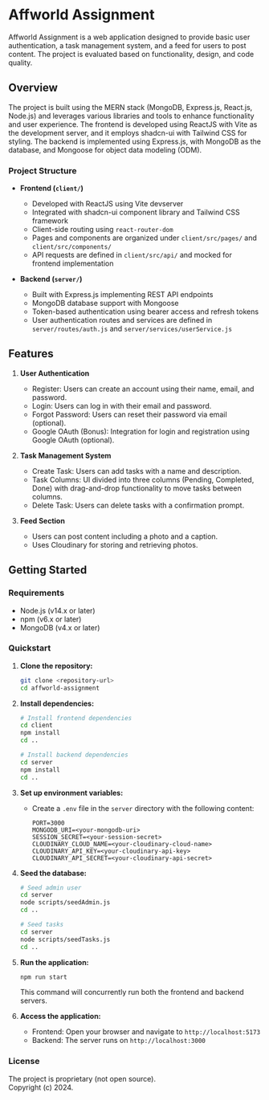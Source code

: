 # Affworld Assignment

Affworld Assignment is a web application designed to provide basic user authentication, a task management system, and a feed for users to post content. The project is evaluated based on functionality, design, and code quality.

## Overview

The project is built using the MERN stack (MongoDB, Express.js, React.js, Node.js) and leverages various libraries and tools to enhance functionality and user experience. The frontend is developed using ReactJS with Vite as the development server, and it employs shadcn-ui with Tailwind CSS for styling. The backend is implemented using Express.js, with MongoDB as the database, and Mongoose for object data modeling (ODM).

### Project Structure

- **Frontend (`client/`)**
  - Developed with ReactJS using Vite devserver
  - Integrated with shadcn-ui component library and Tailwind CSS framework
  - Client-side routing using `react-router-dom`
  - Pages and components are organized under `client/src/pages/` and `client/src/components/`
  - API requests are defined in `client/src/api/` and mocked for frontend implementation

- **Backend (`server/`)**
  - Built with Express.js implementing REST API endpoints
  - MongoDB database support with Mongoose
  - Token-based authentication using bearer access and refresh tokens
  - User authentication routes and services are defined in `server/routes/auth.js` and `server/services/userService.js`

## Features

1. **User Authentication**
   - Register: Users can create an account using their name, email, and password.
   - Login: Users can log in with their email and password.
   - Forgot Password: Users can reset their password via email (optional).
   - Google OAuth (Bonus): Integration for login and registration using Google OAuth (optional).

2. **Task Management System**
   - Create Task: Users can add tasks with a name and description.
   - Task Columns: UI divided into three columns (Pending, Completed, Done) with drag-and-drop functionality to move tasks between columns.
   - Delete Task: Users can delete tasks with a confirmation prompt.

3. **Feed Section**
   - Users can post content including a photo and a caption.
   - Uses Cloudinary for storing and retrieving photos.

## Getting Started

### Requirements

- Node.js (v14.x or later)
- npm (v6.x or later)
- MongoDB (v4.x or later)

### Quickstart

1. **Clone the repository:**
   ```sh
   git clone <repository-url>
   cd affworld-assignment
   ```

2. **Install dependencies:**
   ```sh
   # Install frontend dependencies
   cd client
   npm install
   cd ..

   # Install backend dependencies
   cd server
   npm install
   cd ..
   ```

3. **Set up environment variables:**
   - Create a `.env` file in the `server` directory with the following content:
     ```env
     PORT=3000
     MONGODB_URI=<your-mongodb-uri>
     SESSION_SECRET=<your-session-secret>
     CLOUDINARY_CLOUD_NAME=<your-cloudinary-cloud-name>
     CLOUDINARY_API_KEY=<your-cloudinary-api-key>
     CLOUDINARY_API_SECRET=<your-cloudinary-api-secret>
     ```

4. **Seed the database:**
   ```sh
   # Seed admin user
   cd server
   node scripts/seedAdmin.js
   cd ..

   # Seed tasks
   cd server
   node scripts/seedTasks.js
   cd ..
   ```

5. **Run the application:**
   ```sh
   npm run start
   ```

   This command will concurrently run both the frontend and backend servers.

6. **Access the application:**
   - Frontend: Open your browser and navigate to `http://localhost:5173`
   - Backend: The server runs on `http://localhost:3000`

### License

The project is proprietary (not open source).  
Copyright (c) 2024.
